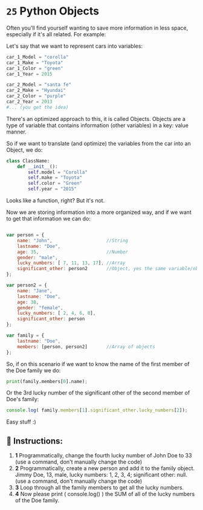 # `25` Python Objects

Often you'll find yourself wanting to save more information in less space, especially if it's all related. For example:

Let's say that we want to represent cars into variables:

```py
car_1_Model = "corolla"
car_1_Make = "Toyota"
car_1_Color = "green"
car_1_Year = 2015

car_2_Model = "santa fe"
car_2_Make = "Hyundai"
car_2_Color = "purple"
car_2_Year = 2013
#... (you get the idea)
```

There's an optimized approach to this, it is called Objects. Objects are a type of variable that contains information (other variables) in a key: value manner.

So if we want to translate (and optimize) the variables from the car into an Object, we do:

```py
class ClassName:
    def __init__():
        self.model = "Corolla"
        self.make = "Toyota"
        self.color = "Green"
        self.year = "2015"

```


Looks like a function, right? But it's not.

Now we are storing information into a more organized way, and if we want to get that information we can do:

```js

var person = {
    name: "John",                    //String
    lastname: "Doe",
    age: 35,                         //Number
    gender: "male",
    lucky_numbers: [ 7, 11, 13, 17], //Array
    significant_other: person2       //Object, yes the same variable/object defined after
};

var person2 = {
    name: "Jane",
    lastname: "Doe",
    age: 38,
    gender: "female",
    lucky_numbers: [ 2, 4, 6, 8],
    significant_other: person
};

var family = {
    lastname: "Doe",
    members: [person, person2]       //Array of objects
};
```
So, if on this scenario if we want to know the name of the first member of the Doe family we do:

```py
print(family.members[0].name);
```

Or the 3rd lucky number of the significant other of the second member of Doe's family:

```Javascript
console.log( family.members[1].significant_other.lucky_numbers[2]);
```

Easy stuff :)
## 📝 Instructions:
1. **1** Programmatically, change the fourth lucky number of John Doe to 33 (use a command, don't manually change the code)
2. **2** Programmatically, create a new person and add it to the family object. Jimmy Doe, 13, male, lucky numbers: 1, 2, 3, 4; significant other: null. (use a command, don't manually change the code)
3. **3** Loop through all the family members to get all the lucky numbers.
3. **4** Now please print ( console.log() ) the SUM of all of the lucky numbers of the Doe family.


